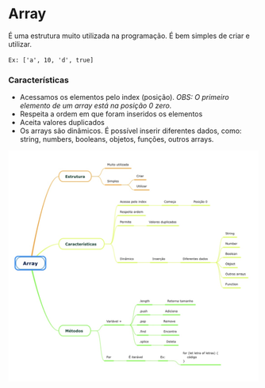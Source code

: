 # Array

É uma estrutura muito utilizada na programação. É bem simples de criar e utilizar.

<code>Ex: ['a', 10, 'd', true]</code>

### Características

- Acessamos os elementos pelo index (posição). *OBS: O primeiro elemento de um array está na posição 0 zero.*
- Respeita a ordem em que foram inseridos os elementos
- Aceita valores duplicados
- Os arrays são dinâmicos. É possível inserir diferentes dados, como: string, numbers, booleans, objetos, funções, outros arrays.

<img src="./assets/array.jpeg" alt="mapa mental array">
